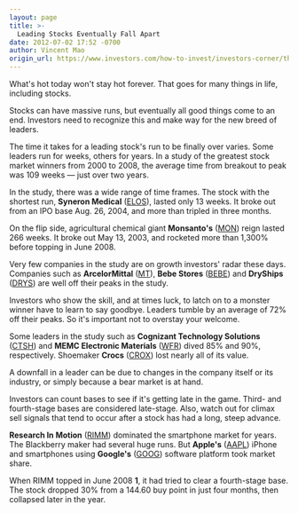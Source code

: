 ```yaml
---
layout: page
title: >-
  Leading Stocks Eventually Fall Apart
date: 2012-07-02 17:52 -0700
author: Vincent Mao
origin_url: https://www.investors.com/how-to-invest/investors-corner/the-time-a-leader-peaks-varies-widely
---
```





What's hot today won't stay hot forever. That goes for many things in life, including stocks.

  

Stocks can have massive runs, but eventually all good things come to an end. Investors need to recognize this and make way for the new breed of leaders.

  

The time it takes for a leading stock's run to be finally over varies. Some leaders run for weeks, others for years. In a study of the greatest stock market winners from 2000 to 2008, the average time from breakout to peak was 109 weeks — just over two years.

  

In the study, there was a wide range of time frames. The stock with the shortest run, **Syneron Medical** ([ELOS](https://research.investors.com/quote.aspx?symbol=ELOS)), lasted only 13 weeks. It broke out from an IPO base Aug. 26, 2004, and more than tripled in three months.

  

On the flip side, agricultural chemical giant **Monsanto's** ([MON](https://research.investors.com/quote.aspx?symbol=MON)) reign lasted 266 weeks. It broke out May 13, 2003, and rocketed more than 1,300% before topping in June 2008.

  

Very few companies in the study are on growth investors' radar these days. Companies such as **ArcelorMittal** ([MT](https://research.investors.com/quote.aspx?symbol=MT)), **Bebe Stores** ([BEBE](https://research.investors.com/quote.aspx?symbol=BEBE)) and **DryShips** ([DRYS](https://research.investors.com/quote.aspx?symbol=DRYS)) are well off their peaks in the study.

  

Investors who show the skill, and at times luck, to latch on to a monster winner have to learn to say goodbye. Leaders tumble by an average of 72% off their peaks. So it's important not to overstay your welcome.

  

Some leaders in the study such as **Cognizant Technology Solutions** ([CTSH](https://research.investors.com/quote.aspx?symbol=CTSH)) and **MEMC Electronic Materials** ([WFR](https://research.investors.com/quote.aspx?symbol=WFR)) dived 85% and 90%, respectively. Shoemaker **Crocs** ([CROX](https://research.investors.com/quote.aspx?symbol=CROX)) lost nearly all of its value.

  

A downfall in a leader can be due to changes in the company itself or its industry, or simply because a bear market is at hand.

  

Investors can count bases to see if it's getting late in the game. Third- and fourth-stage bases are considered late-stage. Also, watch out for climax sell signals that tend to occur after a stock has had a long, steep advance.

  

**Research In Motion** ([RIMM](https://research.investors.com/quote.aspx?symbol=RIMM)) dominated the smartphone market for years. The Blackberry maker had several huge runs. But **Apple's** ([AAPL](https://research.investors.com/quote.aspx?symbol=AAPL)) iPhone and smartphones using **Google's** ([GOOG](https://research.investors.com/quote.aspx?symbol=GOOG)) software platform took market share.

  

When RIMM topped in June 2008 **1**, it had tried to clear a fourth-stage base. The stock dropped 30% from a 144.60 buy point in just four months, then collapsed later in the year.




